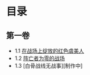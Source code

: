# 目录

## 第一卷

- 1.1 [在战场上绽放的红色虞美人](86第一卷上/README.md)
- 1.2 [阵亡者为零的战场](86第一卷上/one.md)
- 1.3 [白骨战线无战事][制作中]
